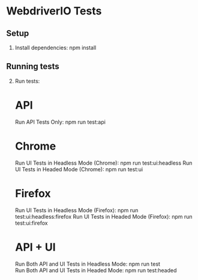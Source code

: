 # WebdriverIO Tests

## Setup
1. Install dependencies:
   npm install

## Running tests
2. Run tests:
    # API
    Run API Tests Only: 
        npm run test:api

    # Chrome
    Run UI Tests in Headless Mode (Chrome):
        npm run test:ui:headless
    Run UI Tests in Headed Mode (Chrome):
        npm run test:ui  
        
    # Firefox
    Run UI Tests in Headless Mode (Firefox):
        npm run test:ui:headless:firefox
    Run UI Tests in Headed Mode (Firefox):
        npm run test:ui:firefox 
        
    # API + UI
    Run Both API and UI Tests in Headless Mode:
        npm run test  
    Run Both API and UI Tests in Headed Mode:
        npm run test:headed                 